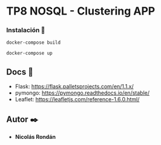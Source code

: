 # TP8 NOSQL - Clustering APP

### Instalación 🔧

```
docker-compose build
```
```
docker-compose up
```

## Docs 📖
* Flask: https://flask.palletsprojects.com/en/1.1.x/
* pymongo: https://pymongo.readthedocs.io/en/stable/
* Leaflet: https://leafletjs.com/reference-1.6.0.html/

## Autor ✒️
* **Nicolás Rondán**
